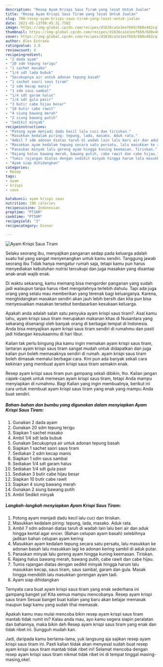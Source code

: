 ```yaml
---
description: "Resep Ayam Krispi Saus Tiram yang lezat Untuk Jualan"
title: "Resep Ayam Krispi Saus Tiram yang lezat Untuk Jualan"
slug: 700-resep-ayam-krispi-saus-tiram-yang-lezat-untuk-jualan
date: 2021-05-13T08:45:31.758Z
image: https://img-global.cpcdn.com/recipes/d1636ca1e1eef6b9/680x482cq70/ayam-krispi-saus-tiram-foto-resep-utama.jpg
thumbnail: https://img-global.cpcdn.com/recipes/d1636ca1e1eef6b9/680x482cq70/ayam-krispi-saus-tiram-foto-resep-utama.jpg
cover: https://img-global.cpcdn.com/recipes/d1636ca1e1eef6b9/680x482cq70/ayam-krispi-saus-tiram-foto-resep-utama.jpg
author: Alex Estrada
ratingvalue: 3.8
reviewcount: 4
recipeingredient:
- "2 dada ayam"
- "20 sdm tepung terigu"
- "1 sachet masako"
- "1/4 sdt lada bubuk"
- "Secukupnya air untuk adonan tepung basah"
- "1 sachet saori saus tiram"
- "2 sdm kecap manis"
- "1 sdm saus sambal"
- "1/4 sdt garam halus"
- "1/4 sdt gula pasir"
- "3 butir cabe hijau besar"
- "10 butir cabe rawit"
- "4 siung bawang merah"
- "2 siung bawang putih"
- "Sedikit minyak"
recipeinstructions:
- "Potong ayam menjadi dadu kecil lalu cuci dan tiriskan."
- "Masukkan kedalam piring: tepung, lada, masako. Aduk rata."
- "Ambil 7 sdm adonan diatas taruh di wadah lain lalu beri air dan aduk hingga kental agar encer. (Bahan celupan ayam basah) selebihnya jadikan bahan celupan ayam kering"
- "Masukkan ayam kedalam tepung secara satu persatu, lalu masukkan ke adonan basah lalu masukkan lagi ke adonan kering sambil di aduk putar."
- "Panaskan minyak lalu goreng ayam hingga kuning keemasan. Tiriskan."
- "Rajang halus bawang merah, bawang putih, cabe rawit dan cabe hijau."
- "Tumis rajangan diatas dengan sedikit minyak hingga harum lalu masukkan kecap, saus tiram, saus sambal, garam dan gula. Masak hingga mendidih lalu masukkan gorengan ayam tadi."
- "Ayam siap dihidangkan"
categories:
- Resep
tags:
- ayam
- krispi
- saus

katakunci: ayam krispi saus 
nutrition: 190 calories
recipecuisine: Indonesian
preptime: "PT16M"
cooktime: "PT50M"
recipeyield: "3"
recipecategory: Dinner

---
```



![Ayam Krispi Saus Tiram](https://img-global.cpcdn.com/recipes/d1636ca1e1eef6b9/680x482cq70/ayam-krispi-saus-tiram-foto-resep-utama.jpg)

Selaku seorang ibu, menyajikan panganan sedap pada keluarga adalah suatu hal yang sangat menyenangkan untuk kamu sendiri. Tanggung jawab seorang ibu Tidak hanya mengatur rumah saja, tetapi kamu pun harus menyediakan kebutuhan nutrisi tercukupi dan juga masakan yang disantap anak-anak wajib enak.

Di waktu  sekarang, kamu memang bisa mengorder panganan yang sudah jadi walaupun tanpa harus ribet mengolahnya terlebih dahulu. Tapi ada juga orang yang selalu mau memberikan yang terenak bagi keluarganya. Karena, menghidangkan masakan sendiri akan jauh lebih bersih dan kita pun bisa menyesuaikan masakan tersebut berdasarkan kesukaan keluarga. 



Apakah anda adalah salah satu penyuka ayam krispi saus tiram?. Asal kamu tahu, ayam krispi saus tiram merupakan makanan khas di Nusantara yang sekarang disenangi oleh banyak orang di berbagai tempat di Indonesia. Anda bisa menyajikan ayam krispi saus tiram sendiri di rumahmu dan pasti jadi hidangan kesukaanmu di hari libur.

Kalian tak perlu bingung jika kamu ingin memakan ayam krispi saus tiram, lantaran ayam krispi saus tiram sangat mudah untuk didapatkan dan juga kalian pun boleh memasaknya sendiri di rumah. ayam krispi saus tiram boleh dimasak memalui berbagai cara. Kini pun ada banyak sekali cara kekinian yang membuat ayam krispi saus tiram semakin enak.

Resep ayam krispi saus tiram pun gampang sekali dibikin, lho. Kalian jangan capek-capek untuk memesan ayam krispi saus tiram, tetapi Anda mampu menyiapkan di rumahmu. Bagi Kalian yang ingin membuatnya, berikut ini cara untuk membuat ayam krispi saus tiram yang enak yang mampu Anda buat sendiri.

<!--inarticleads1-->

##### Bahan-bahan dan bumbu yang digunakan dalam menyiapkan Ayam Krispi Saus Tiram:

1. Gunakan 2 dada ayam
1. Gunakan 20 sdm tepung terigu
1. Siapkan 1 sachet masako
1. Ambil 1/4 sdt lada bubuk
1. Gunakan Secukupnya air untuk adonan tepung basah
1. Siapkan 1 sachet saori saus tiram
1. Sediakan 2 sdm kecap manis
1. Siapkan 1 sdm saus sambal
1. Sediakan 1/4 sdt garam halus
1. Sediakan 1/4 sdt gula pasir
1. Sediakan 3 butir cabe hijau besar
1. Siapkan 10 butir cabe rawit
1. Siapkan 4 siung bawang merah
1. Gunakan 2 siung bawang putih
1. Ambil Sedikit minyak




<!--inarticleads2-->

##### Langkah-langkah menyiapkan Ayam Krispi Saus Tiram:

1. Potong ayam menjadi dadu kecil lalu cuci dan tiriskan.
1. Masukkan kedalam piring: tepung, lada, masako. Aduk rata.
1. Ambil 7 sdm adonan diatas taruh di wadah lain lalu beri air dan aduk hingga kental agar encer. (Bahan celupan ayam basah) selebihnya jadikan bahan celupan ayam kering
1. Masukkan ayam kedalam tepung secara satu persatu, lalu masukkan ke adonan basah lalu masukkan lagi ke adonan kering sambil di aduk putar.
1. Panaskan minyak lalu goreng ayam hingga kuning keemasan. Tiriskan.
1. Rajang halus bawang merah, bawang putih, cabe rawit dan cabe hijau.
1. Tumis rajangan diatas dengan sedikit minyak hingga harum lalu masukkan kecap, saus tiram, saus sambal, garam dan gula. Masak hingga mendidih lalu masukkan gorengan ayam tadi.
1. Ayam siap dihidangkan




Ternyata cara buat ayam krispi saus tiram yang enak sederhana ini gampang banget ya! Kita semua mampu mencobanya. Resep ayam krispi saus tiram Sesuai banget buat kalian yang baru akan belajar memasak maupun bagi kamu yang sudah lihai memasak.

Apakah kamu mau mulai mencoba bikin resep ayam krispi saus tiram mantab tidak rumit ini? Kalau anda mau, ayo kamu segera siapin peralatan dan bahannya, maka bikin deh Resep ayam krispi saus tiram yang enak dan tidak ribet ini. Sungguh mudah kan. 

Jadi, daripada kamu berlama-lama, yuk langsung aja sajikan resep ayam krispi saus tiram ini. Pasti kalian tiidak akan menyesal sudah buat resep ayam krispi saus tiram mantab tidak ribet ini! Selamat mencoba dengan resep ayam krispi saus tiram nikmat tidak ribet ini di tempat tinggal masing-masing,oke!.

